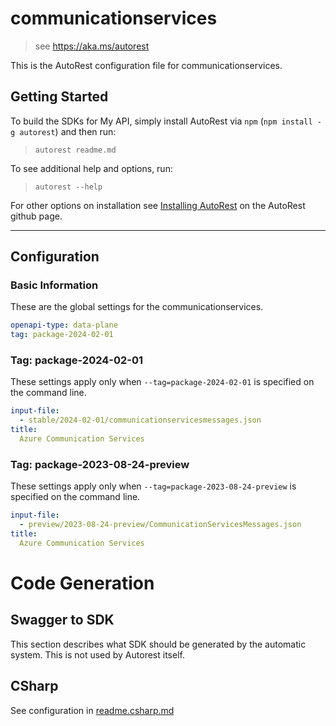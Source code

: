 # communicationservices

> see https://aka.ms/autorest

This is the AutoRest configuration file for communicationservices.

## Getting Started

To build the SDKs for My API, simply install AutoRest via `npm` (`npm install -g autorest`) and then run:

> `autorest readme.md`

To see additional help and options, run:

> `autorest --help`

For other options on installation see [Installing AutoRest](https://aka.ms/autorest/install) on the AutoRest github page.

---

## Configuration

### Basic Information

These are the global settings for the communicationservices.

```yaml
openapi-type: data-plane
tag: package-2024-02-01
```

### Tag: package-2024-02-01

These settings apply only when `--tag=package-2024-02-01` is specified on the command line.

```yaml $(tag) == 'package-2024-02-01'
input-file:
  - stable/2024-02-01/communicationservicesmessages.json
title:
  Azure Communication Services
```

### Tag: package-2023-08-24-preview

These settings apply only when `--tag=package-2023-08-24-preview` is specified on the command line.

```yaml $(tag) == 'package-2023-08-24-preview'
input-file:
  - preview/2023-08-24-preview/CommunicationServicesMessages.json
title:
  Azure Communication Services
```

# Code Generation

## Swagger to SDK

This section describes what SDK should be generated by the automatic system.
This is not used by Autorest itself.

## CSharp

See configuration in [readme.csharp.md](./readme.csharp.md)
